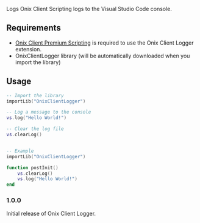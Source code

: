 Logs Onix Client Scripting logs to the Visual Studio Code console.

## Requirements
- [Onix Client Premium Scripting](https://onixclient.com/patreon) is required to use the Onix Client Logger extension.
- OnixClientLogger library (will be automatically downloaded when you import the library)

## Usage

```lua
-- Import the library
importLib("OnixClientLogger")

-- Log a message to the console
vs.log("Hello World!")

-- Clear the log file
vs.clearLog()


-- Example
importLib("OnixClientLogger")

function postInit()
    vs.clearLog()
    vs.log("Hello World!")
end
```


### 1.0.0

Initial release of Onix Client Logger.
